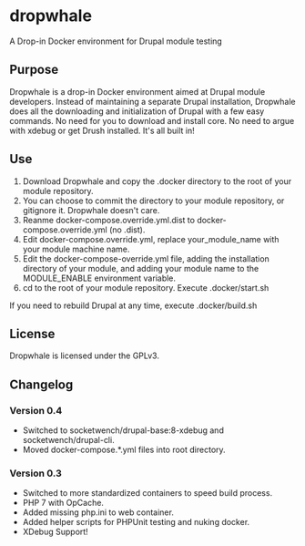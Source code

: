 # dropwhale
A Drop-in Docker environment for Drupal module testing

## Purpose

Dropwhale is a drop-in Docker environment aimed at Drupal module
developers. Instead of maintaining a separate Drupal installation,
Dropwhale does all the downloading and initialization of Drupal with a
few easy commands. No need for you to download and install core. No
need to argue with xdebug or get Drush installed. It's all built in!

## Use

1. Download Dropwhale and copy the .docker directory to the root of your module repository.
2. You can choose to commit the directory to your module repository, or gitignore it. Dropwhale doesn't care.
3. Reanme docker-compose.override.yml.dist to docker-compose.override.yml (no .dist).
4. Edit docker-compose.override.yml, replace your_module_name with your module machine name.
5. Edit the docker-compose-override.yml file, adding the
   installation directory of your module, and adding your module name to
   the MODULE_ENABLE environment variable.
6. cd to the root of your module repository. Execute .docker/start.sh

If you need to rebuild Drupal at any time, execute .docker/build.sh

## License

Dropwhale is licensed under the GPLv3.

## Changelog

### Version 0.4
* Switched to socketwench/drupal-base:8-xdebug and socketwench/drupal-cli.
* Moved docker-compose.*.yml files into root directory.

### Version 0.3
* Switched to more standardized containers to speed build process.
* PHP 7 with OpCache.
* Added missing php.ini to web container.
* Added helper scripts for PHPUnit testing and nuking docker.
* XDebug Support!
